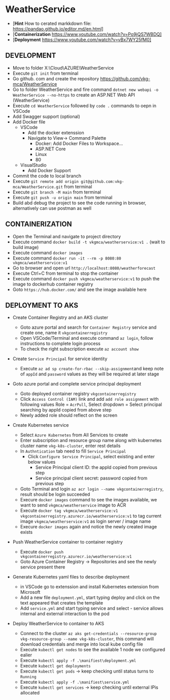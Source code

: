 # WeatherService

- [**Hint** How to cerated markkdown file: https://pandao.github.io/editor.md/en.html]
- [**Containerization** https://www.youtube.com/watch?v=Po9jQS7WBDQ]
- [**Deployment** https://www.youtube.com/watch?v=vBx7WY25fM0]

## DEVELOPMENT

- Move to folder X:\Cloud\AZURE\WeatherService
- Execute  `git init` from terminal
- Go github. com and create the repository https://github.com/vkg-mca/WeatherService
- Go to folder WeatherService and fire command `dotnet new webapi -o WeatherService --no-https` to create an ASP.NET Web API (WeatherService)
- Execute `cd WeatherService` followed by `code .` commands to oepn in VSCode
- Add Swagger support (optional)
- Add Docker file
	- VSCode
		- Add the docker extenssion
		- Navigate to View-> Command Palette 
			- Docker: Add Docker Files to Workspace...
			- ASP.NET Core
			- Linux
			- 80
	- VisualStudio
		- Add Docker Support
- Commit the code to local branch
- Execute `git remote add origin git@github.com:vkg-mca/WeatherService.git` from terminal
- Execute `git branch -M main` from terminal
- Execute `git push -u origin main` from terminal
- Build abd debug the project to see the code running in browser, alternatively can use postman as well

## CONTAINERIZATION

- Open the Terminal and navigate to project directory
- Execute command `docker build -t vkgmca/weatherservice:v1 .` (wait to build image)
- Execute command `docker images`
- Execute command `docker run -it --rm -p 8080:80 vkgmca/weatherservice:v1`
- Go to browser and open url `http://localhost:8080/weatherforecast`
- Execute Ctrl+C from terminal to stop the container
- Execute command `docker push vkgmca/weatherservice:v1` to push the image to dockerhub container registry
- Goto `https://hub.docker.com/` and see the image available here

## DEPLOYMENT TO AKS

- Create Container Registry and an AKS cluster
	- Goto azure portal and search for `Container Registry` service and create one, name it `vkgcontainerregistry`
	- Open VSCode/Terminal and execute command `az login`, follow instructions to complete login process
	- To check the right subscription execute `az account show`
- Create `Service Principal` for service identity
	- Execute `az ad sp create-for-rbac --skip-assignment`and keep note of `appId` and `password` values as they will be required at later stage
- Goto azure portal and complete service principal deployment
	- Goto deployed container registry `vkgcontainerregistry`
	- Click `Access Control (IAM)` link and add `add role assignment` with following values
		Role = `AcrPull`, Select dropdown = Select principal searching by appId copied from above step
	- Newly added role should reflect on the screen
- Create Kubernetes service
	- Select `Azure Kubernetes` from All Services to create
	- Enter subscription and resource group name along with kubernetes cluster name `vkg-k8s-cluster`, enter rest details
	- In `Authntication` tab need to fill `Service Principal`
		- Click `Configure Service Principal`, select existing and enter below values
			- Service Principal client ID: the appId copied from previous step
			- Service principal client secret: password copied from previous step
	- Goto Terminal and login `az acr login --name vkgcontainerregistry`, result should be login succeeded
	- Execure `docker images` command to see the images available, we want to send `vkgmca/weatherservice` image to ACR
	- Execute `docker tag vkgmca/weatherservice:v1 vkgcontainerregistry.azurecr.io/weatherservice:v1` to tag current image `vkgmca/weatherservice:v1` as login server / image name
	- Execure `docker images` again and notice the newly created image exists

- Push WeatherService container to container registry
	- Execute `docker push vkgcontainerregistry.azurecr.io/weatherservice:v1`
	- Goto Azure Container Registry -> Repositories and see the newly service present there

- Generate Kubernetes yaml files to describe deployment
	- in VSCode go to extenssion and install Kubernetes extension from Microsoft
	- Add a new file `deployment.yml`, start typing deploy and click on the text appeared that creates the template
	- Add `service.yml` and start typing service and select - service allows internal and external interaction to the pod

- Deploy WeatherService to container to AKS
	- Connect to the cluster `az aks get-credentials --resource-group vkg-resource-group --name vkg-k8s-cluster`, this command will download credentials and merge into local kube config file
	- Execute `kubectl get nodes` to see the available 1 node we configured ealier
	- Execute `kubectl apply -f .\manifiest\deployment.yml`
	- Execute `kubectl get deployments`
	- Execute `kubectl get pods` -> keep checking until status turns to `Running`
	- Execute `kubectl apply -f .\manifiest\service.yml`
	- Execute `kubectl get services` -> keep checking until external IPis allocated
